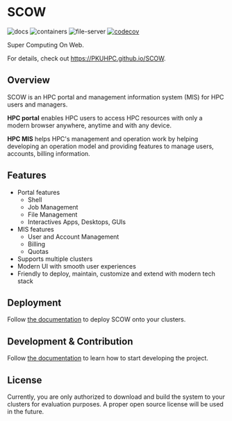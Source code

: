 # SCOW

![docs](https://github.com/PKUHPC/SCOW/actions/workflows/docs.yaml/badge.svg)
![containers](https://github.com/PKUHPC/SCOW/actions/workflows/containers.yaml/badge.svg)
![file-server](https://github.com/PKUHPC/SCOW/actions/workflows/file-server.yaml/badge.svg)
[![codecov](https://codecov.io/gh/PKUHPC/SCOW/branch/master/graph/badge.svg?token=S9JCB2DXML)](https://codecov.io/gh/PKUHPC/SCOW)

Super Computing On Web.

For details, check out https://PKUHPC.github.io/SCOW.

## Overview

SCOW is an HPC portal and management information system (MIS) for HPC users and managers. 

**HPC portal** enables HPC users to access HPC resources with only a modern browser anywhere, anytime and with any device.

**HPC MIS** helps HPC's management and operation work by helping developing an operation model and providing features to manage users, accounts, billing information.

## Features

- Portal features
    - Shell
    - Job Management
    - File Management
    - Interactives Apps, Desktops, GUIs
- MIS features
    - User and Account Management
    - Billing
    - Quotas
- Supports multiple clusters
- Modern UI with smooth user experiences
- Friendly to deploy, maintain, customize and extend with modern tech stack

## Deployment

Follow [the documentation](https://pkuhpc.github.io/SCOW/docs/common/deployment/overview) to deploy SCOW onto your clusters.

## Development & Contribution

Follow [the documentation](https://pkuhpc.github.io/SCOW/docs/common/dev) to learn how to start developing the project.

## License

Currently, you are only authorized to download and build the system to your clusters for evaluation purposes. A proper open source license will be used in the future. 

